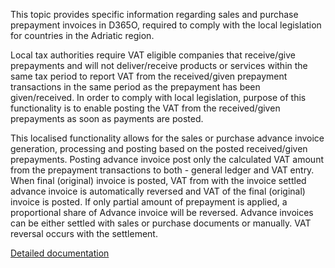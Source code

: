 This topic provides specific information regarding sales and purchase prepayment invoices in D365O, required to comply with the local legislation for countries in the Adriatic region.

Local tax authorities require VAT eligible companies that receive/give prepayments and will not deliver/receive products or services within the same tax period to report VAT from the received/given prepayment transactions in the same period as the prepayment has been given/received. In order to comply with local legislation, purpose of this functionality is to enable posting the VAT from the received/given prepayments as soon as payments are posted.

This localised functionality allows for the sales or purchase advance invoice generation, processing and posting based on the posted received/given prepayments. Posting advance invoice post only the calculated VAT amount from the prepayment transactions to both - general ledger and VAT entry. When final (original) invoice is posted, VAT from with the invoice settled advance invoice is automatically reversed and VAT of the final (original) invoice is posted. If only partial amount of prepayment is applied, a proportional share of Advance invoice will be reversed. Advance invoices can be either settled with sales or purchase documents or manually. VAT reversal occurs with the settlement.

[Detailed documentation](http://axweb/D365O%20Localization%20Documents/D365O%20LOC_Advance%20invoice.docx?Web=1)